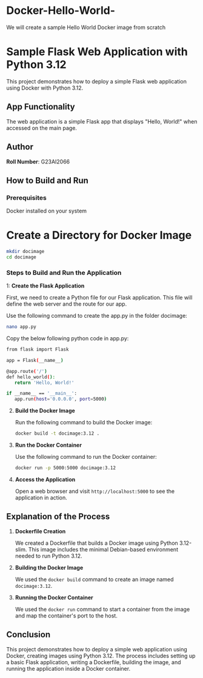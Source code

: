 # Docker-Hello-World-
We will create a sample Hello World Docker image from scratch

# Sample Flask Web Application with Python 3.12

This project demonstrates how to deploy a simple Flask web application using Docker with Python 3.12.

## App Functionality

The web application is a simple Flask app that displays "Hello, World!" when accessed on the main page.

## Author

**Roll Number**: G23AI2066

## How to Build and Run

### Prerequisites

  Docker installed on your system

# Create a Directory for Docker Image

```bash
mkdir docimage
cd docimage
```

### Steps to Build and Run the Application

1: **Create the Flask Application**

   First, we need to create a Python file for our Flask application. This file will define the 
   web server and the route for our app.

   Use the following command to create the app.py in the folder docimage:

   ```bash
   nano app.py
   ```
   Copy the below following python code in app.py:
   
   ```bash
   from flask import Flask
   
   app = Flask(__name__)

   @app.route('/')
   def hello_world():
      return 'Hello, World!'

   if __name__ == '__main__':
      app.run(host='0.0.0.0', port=5000)
   ```

2. **Build the Docker Image**

   Run the following command to build the Docker image:

   ```bash
   docker build -t docimage:3.12 .
   ```

3. **Run the Docker Container**

   Use the following command to run the Docker container:

   ```bash
   docker run -p 5000:5000 docimage:3.12
   ```

4. **Access the Application**

   Open a web browser and visit `http://localhost:5000` to see the application in action.

## Explanation of the Process

1. **Dockerfile Creation**

   We created a Dockerfile that builds a Docker image using Python 3.12-slim. This image includes the minimal Debian-based environment needed to run Python 3.12.

2. **Building the Docker Image**

   We used the `docker build` command to create an image named `docimage:3.12`.

3. **Running the Docker Container**

   We used the `docker run` command to start a container from the image and map the container's port to the host.

## Conclusion

This project demonstrates how to deploy a simple web application using Docker, creating images using Python 3.12.
 The process includes setting up a basic Flask application, writing a Dockerfile, building the image, 
and running the application inside a Docker container.
